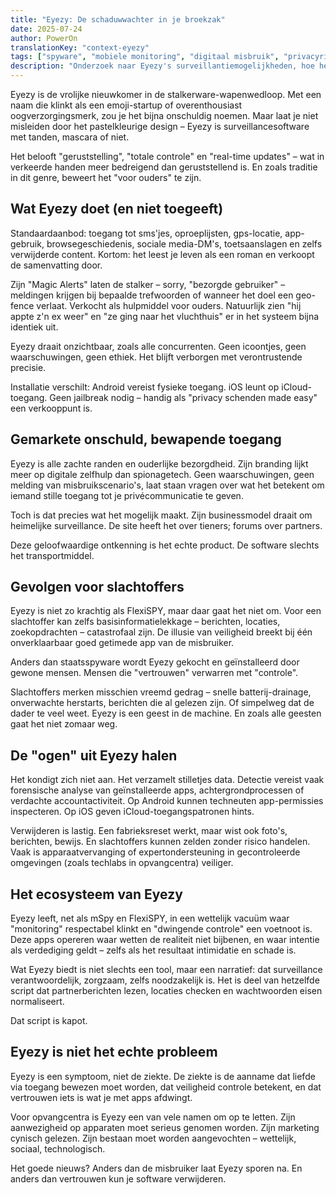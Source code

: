 ```yaml
---
title: "Eyezy: De schaduwwachter in je broekzak"
date: 2025-07-24
author: PowerOn
translationKey: "context-eyezy"
tags: ["spyware", "mobiele monitoring", "digitaal misbruik", "privacyrisico's", "veiligheid voor slachtoffers"]
description: "Onderzoek naar Eyezy's surveillantiemogelijkheden, hoe het kwetsbare gebruikers target en wat hulpverleners moeten weten om het te herkennen."
---
```


Eyezy is de vrolijke nieuwkomer in de stalkerware-wapenwedloop. Met een naam die klinkt als een emoji-startup of overenthousiast oogverzorgingsmerk, zou je het bijna onschuldig noemen. Maar laat je niet misleiden door het pastelkleurige design – Eyezy is surveillancesoftware met tanden, mascara of niet.

Het belooft "geruststelling", "totale controle" en "real-time updates" – wat in verkeerde handen meer bedreigend dan geruststellend is. En zoals traditie in dit genre, beweert het "voor ouders" te zijn.

## Wat Eyezy doet (en niet toegeeft)

Standaardaanbod: toegang tot sms'jes, oproeplijsten, gps-locatie, app-gebruik, browsegeschiedenis, sociale media-DM's, toetsaanslagen en zelfs verwijderde content. Kortom: het leest je leven als een roman en verkoopt de samenvatting door.

Zijn "Magic Alerts" laten de stalker – sorry, "bezorgde gebruiker" – meldingen krijgen bij bepaalde trefwoorden of wanneer het doel een geo-fence verlaat. Verkocht als hulpmiddel voor ouders. Natuurlijk zien "hij appte z'n ex weer" en "ze ging naar het vluchthuis" er in het systeem bijna identiek uit.

Eyezy draait onzichtbaar, zoals alle concurrenten. Geen icoontjes, geen waarschuwingen, geen ethiek. Het blijft verborgen met verontrustende precisie.

Installatie verschilt: Android vereist fysieke toegang. iOS leunt op iCloud-toegang. Geen jailbreak nodig – handig als "privacy schenden made easy" een verkooppunt is.

## Gemarkete onschuld, bewapende toegang

Eyezy is alle zachte randen en ouderlijke bezorgdheid. Zijn branding lijkt meer op digitale zelfhulp dan spionagetech. Geen waarschuwingen, geen melding van misbruikscenario's, laat staan vragen over wat het betekent om iemand stille toegang tot je privécommunicatie te geven.

Toch is dat precies wat het mogelijk maakt. Zijn businessmodel draait om heimelijke surveillance. De site heeft het over tieners; forums over partners.

Deze geloofwaardige ontkenning is het echte product. De software slechts het transportmiddel.

## Gevolgen voor slachtoffers

Eyezy is niet zo krachtig als FlexiSPY, maar daar gaat het niet om. Voor een slachtoffer kan zelfs basisinformatielekkage – berichten, locaties, zoekopdrachten – catastrofaal zijn. De illusie van veiligheid breekt bij één onverklaarbaar goed getimede app van de misbruiker.

Anders dan staatsspyware wordt Eyezy gekocht en geïnstalleerd door gewone mensen. Mensen die "vertrouwen" verwarren met "controle".

Slachtoffers merken misschien vreemd gedrag – snelle batterij-drainage, onverwachte herstarts, berichten die al gelezen zijn. Of simpelweg dat de dader te veel weet. Eyezy is een geest in de machine. En zoals alle geesten gaat het niet zomaar weg.

## De "ogen" uit Eyezy halen

Het kondigt zich niet aan. Het verzamelt stilletjes data. Detectie vereist vaak forensische analyse van geïnstalleerde apps, achtergrondprocessen of verdachte accountactiviteit. Op Android kunnen techneuten app-permissies inspecteren. Op iOS geven iCloud-toegangspatronen hints.

Verwijderen is lastig. Een fabrieksreset werkt, maar wist ook foto's, berichten, bewijs. En slachtoffers kunnen zelden zonder risico handelen. Vaak is apparaatvervanging of expertondersteuning in gecontroleerde omgevingen (zoals techlabs in opvangcentra) veiliger.

## Het ecosysteem van Eyezy

Eyezy leeft, net als mSpy en FlexiSPY, in een wettelijk vacuüm waar "monitoring" respectabel klinkt en "dwingende controle" een voetnoot is. Deze apps opereren waar wetten de realiteit niet bijbenen, en waar intentie als verdediging geldt – zelfs als het resultaat intimidatie en schade is.

Wat Eyezy biedt is niet slechts een tool, maar een narratief: dat surveillance verantwoordelijk, zorgzaam, zelfs noodzakelijk is. Het is deel van hetzelfde script dat partnerberichten lezen, locaties checken en wachtwoorden eisen normaliseert.

Dat script is kapot.

## Eyezy is niet het echte probleem

Eyezy is een symptoom, niet de ziekte. De ziekte is de aanname dat liefde via toegang bewezen moet worden, dat veiligheid controle betekent, en dat vertrouwen iets is wat je met apps afdwingt.

Voor opvangcentra is Eyezy een van vele namen om op te letten. Zijn aanwezigheid op apparaten moet serieus genomen worden. Zijn marketing cynisch gelezen. Zijn bestaan moet worden aangevochten – wettelijk, sociaal, technologisch.

Het goede nieuws? Anders dan de misbruiker laat Eyezy sporen na. En anders dan vertrouwen kun je software verwijderen.

